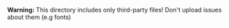 **Warning:**
This directory includes only third-party files!
Don't upload issues about them (e.g fonts)
